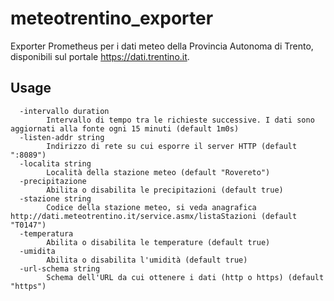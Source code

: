 # meteotrentino_exporter

Exporter Prometheus per i dati meteo della Provincia Autonoma di Trento, disponibili sul portale
https://dati.trentino.it.

## Usage

```
  -intervallo duration
    	Intervallo di tempo tra le richieste successive. I dati sono aggiornati alla fonte ogni 15 minuti (default 1m0s)
  -listen-addr string
    	Indirizzo di rete su cui esporre il server HTTP (default ":8089")
  -localita string
    	Località della stazione meteo (default "Rovereto")
  -precipitazione
    	Abilita o disabilita le precipitazioni (default true)
  -stazione string
    	Codice della stazione meteo, si veda anagrafica http://dati.meteotrentino.it/service.asmx/listaStazioni (default "T0147")
  -temperatura
    	Abilita o disabilita le temperature (default true)
  -umidita
    	Abilita o disabilita l'umidità (default true)
  -url-schema string
    	Schema dell'URL da cui ottenere i dati (http o https) (default "https")
```
